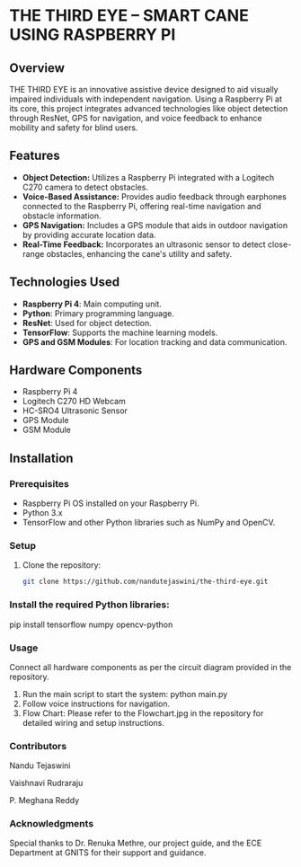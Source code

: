 # THE THIRD EYE – SMART CANE USING RASPBERRY PI

## Overview
THE THIRD EYE is an innovative assistive device designed to aid visually impaired individuals with independent navigation. Using a Raspberry Pi at its core, this project integrates advanced technologies like object detection through ResNet, GPS for navigation, and voice feedback to enhance mobility and safety for blind users.

## Features
- **Object Detection:** Utilizes a Raspberry Pi integrated with a Logitech C270 camera to detect obstacles.
- **Voice-Based Assistance:** Provides audio feedback through earphones connected to the Raspberry Pi, offering real-time navigation and obstacle information.
- **GPS Navigation:** Includes a GPS module that aids in outdoor navigation by providing accurate location data.
- **Real-Time Feedback:** Incorporates an ultrasonic sensor to detect close-range obstacles, enhancing the cane's utility and safety.

## Technologies Used
- **Raspberry Pi 4**: Main computing unit.
- **Python**: Primary programming language.
- **ResNet**: Used for object detection.
- **TensorFlow**: Supports the machine learning models.
- **GPS and GSM Modules**: For location tracking and data communication.

## Hardware Components
- Raspberry Pi 4
- Logitech C270 HD Webcam
- HC-SRO4 Ultrasonic Sensor
- GPS Module
- GSM Module

## Installation
### Prerequisites
- Raspberry Pi OS installed on your Raspberry Pi.
- Python 3.x
- TensorFlow and other Python libraries such as NumPy and OpenCV.

### Setup
1. Clone the repository:
   ```bash
   git clone https://github.com/nandutejaswini/the-third-eye.git

### Install the required Python libraries:

pip install tensorflow numpy opencv-python
### Usage
Connect all hardware components as per the circuit diagram provided in the repository.
1. Run the main script to start the system:
      python main.py
2. Follow voice instructions for navigation.
3. Flow Chart: Please refer to the Flowchart.jpg in the repository for detailed wiring and setup instructions.

### Contributors
Nandu Tejaswini

Vaishnavi Rudraraju

P. Meghana Reddy
### Acknowledgments
Special thanks to Dr. Renuka Methre, our project guide, and the ECE Department at GNITS for their support and guidance.


